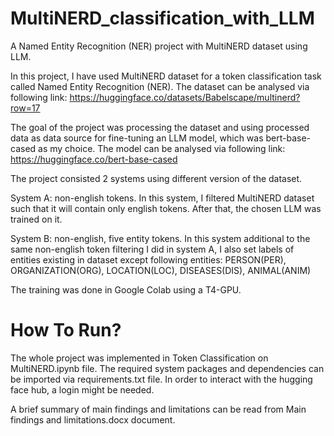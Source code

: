 # MultiNERD_classification_with_LLM
 A Named Entity Recognition (NER) project with MultiNERD dataset using LLM.
 
 In this project, I have used  MultiNERD dataset for a token classification task called Named Entity Recognition (NER). The dataset can be analysed via following link:
 https://huggingface.co/datasets/Babelscape/multinerd?row=17
 
 The goal of the project was processing the dataset and using processed data as data source for fine-tuning an LLM model, which was bert-base-cased as my choice. The model can be analysed via following link:
 https://huggingface.co/bert-base-cased
 
 The project consisted 2 systems using different version of the dataset.
 
 System A: non-english tokens.
 In this system, I filtered MultiNERD dataset such that it will contain only english tokens. After that, the chosen LLM was trained on it.
 
 System B: non-english, five entity tokens.
 In this system additional to the same non-english token filtering I did in system A, I also set labels of entities existing in dataset except following entities:
 PERSON(PER), ORGANIZATION(ORG), LOCATION(LOC), DISEASES(DIS), ANIMAL(ANIM)
 
 The training was done in Google Colab using a T4-GPU.
 
# How To Run?

The whole project was implemented in Token Classification on MultiNERD.ipynb file. The required system packages and dependencies can be imported via requirements.txt file.
In order to interact with the hugging face hub, a login might be needed.

A brief summary of main findings and limitations can be read from Main findings and limitations.docx document.